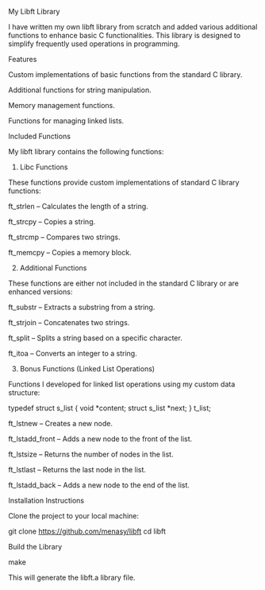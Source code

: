 My Libft Library

I have written my own libft library from scratch and added various additional functions to enhance basic C functionalities. This library is designed to simplify frequently used operations in programming.

Features

Custom implementations of basic functions from the standard C library.

Additional functions for string manipulation.

Memory management functions.

Functions for managing linked lists.

Included Functions

My libft library contains the following functions:

1. Libc Functions

These functions provide custom implementations of standard C library functions:

ft_strlen – Calculates the length of a string.

ft_strcpy – Copies a string.

ft_strcmp – Compares two strings.

ft_memcpy – Copies a memory block.

2. Additional Functions

These functions are either not included in the standard C library or are enhanced versions:

ft_substr – Extracts a substring from a string.

ft_strjoin – Concatenates two strings.

ft_split – Splits a string based on a specific character.

ft_itoa – Converts an integer to a string.

3. Bonus Functions (Linked List Operations)

Functions I developed for linked list operations using my custom data structure:

typedef struct s_list {
    void *content;
    struct s_list *next;
} t_list;

ft_lstnew – Creates a new node.

ft_lstadd_front – Adds a new node to the front of the list.

ft_lstsize – Returns the number of nodes in the list.

ft_lstlast – Returns the last node in the list.

ft_lstadd_back – Adds a new node to the end of the list.

Installation Instructions

Clone the project to your local machine:

git clone https://github.com/menasy/libft
cd libft

Build the Library

make

This will generate the libft.a library file.
